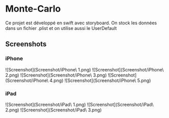 # Monte-Carlo

Ce projet est développé en swift avec storyboard.
On stock les données dans un fichier .plist et on utilise aussi le UserDefault

## Screenshots 

### iPhone

![Screenshot](Screenshot/iPhone\ 1.png)
![Screenshot](Screenshot/iPhone\ 2.png)
![Screenshot](Screenshot/iPhone\ 3.png)
![Screenshot](Screenshot/iPhone\ 4.png)
![Screenshot](Screenshot/iPhone\ 5.png)

### iPad

![Screenshot](Screenshot/iPad\ 1.png)
![Screenshot](Screenshot/iPad\ 2.png)
![Screenshot](Screenshot/iPad\ 3.png)

